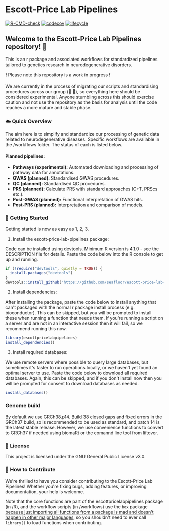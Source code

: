 # Escott-Price Lab Pipelines

[![R-CMD-check](https://github.com/seafloor/escott-price-lab-pipelines/actions/workflows/R-CMD-check.yaml/badge.svg)](https://github.com/seafloor/escott-price-lab-pipelines/actions/workflows/R-CMD-check.yaml)
[![codecov](https://codecov.io/gh/seafloor/escott-price-lab-pipelines/graph/badge.svg?token=IE0NJEL213)](https://codecov.io/gh/seafloor/escott-price-lab-pipelines)
[![lifecycle](https://lifecycle.r-lib.org/articles/figures/lifecycle-experimental.svg)](https://lifecycle.r-lib.org/articles/stages.html#experimental)

## Welcome to the Escott-Price Lab Pipelines repository! :wave: 

This is an r package and associated workflows for standardized pipelines tailored to genetics research in neurodegenerative disorders.

:exclamation: Please note this repository is a work in progress :exclamation: 

We are currently in the process of migrating our scripts and standardising procedures across our group (:raised_hands: :raised_hands:), so everything here should be considered experimental. Anyone stumbling across this should exercise caution and not use the repository as the basis for analysis until the code reaches a more mature and stable phase.

### :cloud: Quick Overview

The aim here is to simplify and standardize our processing of genetic data related to neurodegenerative diseases. Specific workflows are available in the /workflows folder. The status of each is listed below.

#### Planned pipelines:

- **Pathways (experimental):**  Automated downloading and processing of pathway data for annotations.
- **GWAS (planned):** Standardised GWAS procedures. 
- **QC (planned):** Standardised QC procedures. 
- **PRS (planned):** Calculate PRS with standard approaches (C+T, PRScs etc.).
- **Post-GWAS (planned):** Functional interpretation of GWAS hits.
- **Post-PRS (planned):** Interpretation and comparison of models.

### :seedling: Getting Started

Getting started is now as easy as 1, 2, 3.

1. Install the escott-price-lab-pipelines package:

Code can be installed using devtools. Minimum R version is 4.1.0 - see the DESCRIPTION file for details. Paste the code below into the R console to get up and running.

```r
if (!require("devtools", quietly = TRUE)) {
  install.packages("devtools")
}
devtools::install_github("https://github.com/seafloor/escott-price-lab-pipelines")
```

2. Install dependencies:

After installing the package, paste the code below to install anything that can't packaged with the normal r package install process (e.g. bioconductor). This can be skipped, but you will be prompted to install these when running a function that needs them. If you're running a script on a server and are not in an interactive session then it will fail, so we recommend running this now.

```r
library(escottpricelabpipelines)
install_dependencies()
```

3. Install required databases:

We use remote servers where possible to query large databases, but sometimes it's faster to run operations locally, or we haven't yet found an optimal server to use. Paste the code below to download all required databases. Again, this can be skipped, and if you don't install now then you will be prompted for consent to download databases as needed. 

```r
install_databases()
```

### Genome build

By default we use GRCh38.p14. Build 38 closed gaps and fixed errors in the GRCh37 build, so is recommended to be used as standard, and patch 14 is the latest stable release. However, we use convenience functions to convert to GRCh37 if needed using biomaRt or the comannd line tool from liftover.

### :page_facing_up: License

This project is licensed under the GNU General Public License v3.0.

### :green_heart: How to Contribute

We're thrilled to have you consider contributing to the Escott-Price Lab Pipelines! Whether you're fixing bugs, adding features, or improving documentation, your help is welcome.

Note that the core functions are part of the escottpricelabpipelines package (in /R), and the workflow scripts (in /workflows) use the `box` package [because just importing all functions from a package is mad and doesn't happen in other major languages](https://github.com/klmr/box?tab=readme-ov-file#why-box), so you shouldn't need to ever call `library()` to load functions when contributing.
